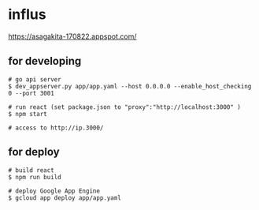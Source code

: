 # influs
https://asagakita-170822.appspot.com/

## for developing

```
# go api server
$ dev_appserver.py app/app.yaml --host 0.0.0.0 --enable_host_checking 0 --port 3001

# run react (set package.json to "proxy":"http://localhost:3000" )
$ npm start

# access to http://ip.3000/
```

## for deploy

```
# build react
$ npm run build

# deploy Google App Engine
$ gcloud app deploy app/app.yaml
```

